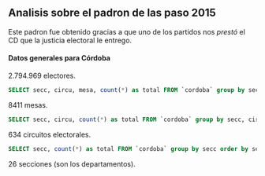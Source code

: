 ## Analisis sobre el padron de las paso 2015

Este padron fue obtenido gracias a que uno de los partidos nos *prestó* el CD
que la justicia electoral le entrego.  

#### Datos generales para Córdoba
2.794.969 electores.  

``` SQL
SELECT secc, circu, mesa, count(*) as total FROM `cordoba` group by secc, circu, mesa order by secc, circu, mesa
```
8411 mesas.  

``` SQL
SELECT secc, circu, count(*) as total FROM `cordoba` group by secc, circu order by secc, circu
```
634 circuitos electorales.  

``` SQL
SELECT secc, count(*) as total FROM `cordoba` group by secc order by secc
```
26 secciones (son los departamentos).  

